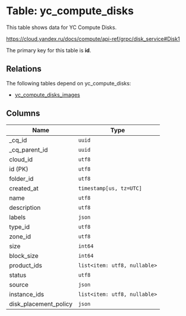 # Table: yc_compute_disks

This table shows data for YC Compute Disks.

https://cloud.yandex.ru/docs/compute/api-ref/grpc/disk_service#Disk1

The primary key for this table is **id**.

## Relations

The following tables depend on yc_compute_disks:
  - [yc_compute_disks_images](yc_compute_disks_images.md)

## Columns

| Name          | Type          |
| ------------- | ------------- |
|_cq_id|`uuid`|
|_cq_parent_id|`uuid`|
|cloud_id|`utf8`|
|id (PK)|`utf8`|
|folder_id|`utf8`|
|created_at|`timestamp[us, tz=UTC]`|
|name|`utf8`|
|description|`utf8`|
|labels|`json`|
|type_id|`utf8`|
|zone_id|`utf8`|
|size|`int64`|
|block_size|`int64`|
|product_ids|`list<item: utf8, nullable>`|
|status|`utf8`|
|source|`json`|
|instance_ids|`list<item: utf8, nullable>`|
|disk_placement_policy|`json`|
